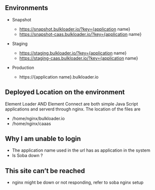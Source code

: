 ## Environments
- Snapshot 
  - https://snapshot.bulkloader.io/?key={application name}
  - https://snapshot-caas.bulkloader.io/?key={application name}

- Staging 
  - https://staging.bulkloader.io/?key={application name}
  - https://staging-caas.bulkloader.io/?key={application name}

- Production 
  - https://{application name}.bulkloader.io

## Deployed Location on the environment
  Element Loader AND Element Connect are both simple Java Script applications and serverd through nginx. The location of the files are
  - /home/nginx/bulkloader.io
  - /home/nginx/caaas

## Why I am unable to login
- The application name used in the url has as application in the system
- Is Soba down ?

## This site can’t be reached
- nginx might be down or not responding, refer to soba nginx setup